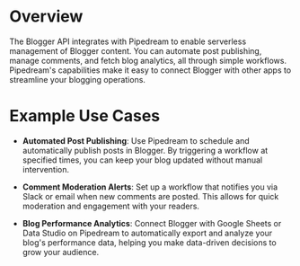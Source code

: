 # Overview

The Blogger API integrates with Pipedream to enable serverless management of Blogger content. You can automate post publishing, manage comments, and fetch blog analytics, all through simple workflows. Pipedream's capabilities make it easy to connect Blogger with other apps to streamline your blogging operations.

# Example Use Cases

- **Automated Post Publishing**: Use Pipedream to schedule and automatically publish posts in Blogger. By triggering a workflow at specified times, you can keep your blog updated without manual intervention.

- **Comment Moderation Alerts**: Set up a workflow that notifies you via Slack or email when new comments are posted. This allows for quick moderation and engagement with your readers.

- **Blog Performance Analytics**: Connect Blogger with Google Sheets or Data Studio on Pipedream to automatically export and analyze your blog's performance data, helping you make data-driven decisions to grow your audience.
